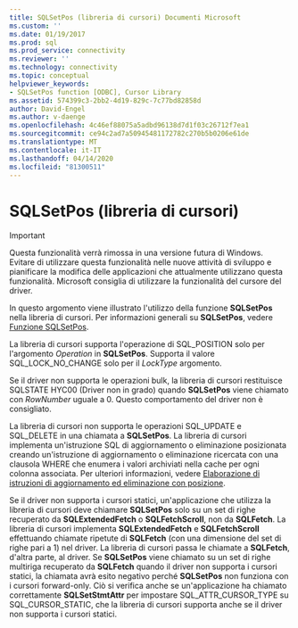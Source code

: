 ```yaml
---
title: SQLSetPos (libreria di cursori) Documenti Microsoft
ms.custom: ''
ms.date: 01/19/2017
ms.prod: sql
ms.prod_service: connectivity
ms.reviewer: ''
ms.technology: connectivity
ms.topic: conceptual
helpviewer_keywords:
- SQLSetPos function [ODBC], Cursor Library
ms.assetid: 574399c3-2bb2-4d19-829c-7c77bd82858d
author: David-Engel
ms.author: v-daenge
ms.openlocfilehash: 4c46ef88075a5adbd96138d7d1f03c26712f7ea1
ms.sourcegitcommit: ce94c2ad7a50945481172782c270b5b0206e61de
ms.translationtype: MT
ms.contentlocale: it-IT
ms.lasthandoff: 04/14/2020
ms.locfileid: "81300511"
---
```

# <a name="sqlsetpos-cursor-library"></a>SQLSetPos (libreria di cursori)
> [!IMPORTANT]  
>  Questa funzionalità verrà rimossa in una versione futura di Windows. Evitare di utilizzare questa funzionalità nelle nuove attività di sviluppo e pianificare la modifica delle applicazioni che attualmente utilizzano questa funzionalità. Microsoft consiglia di utilizzare la funzionalità del cursore del driver.  
  
 In questo argomento viene illustrato l'utilizzo della funzione **SQLSetPos** nella libreria di cursori. Per informazioni generali su **SQLSetPos**, vedere [Funzione SQLSetPos](../../../odbc/reference/syntax/sqlsetpos-function.md).  
  
 La libreria di cursori supporta l'operazione di SQL_POSITION solo per l'argomento *Operation* in **SQLSetPos**. Supporta il valore SQL_LOCK_NO_CHANGE solo per il *LockType* argomento.  
  
 Se il driver non supporta le operazioni bulk, la libreria di cursori restituisce SQLSTATE HYC00 (Driver non in grado) quando **SQLSetPos** viene chiamato con *RowNumber* uguale a 0. Questo comportamento del driver non è consigliato.  
  
 La libreria di cursori non supporta le operazioni SQL_UPDATE e SQL_DELETE in una chiamata a **SQLSetPos**. La libreria di cursori implementa un'istruzione SQL di aggiornamento o eliminazione posizionata creando un'istruzione di aggiornamento o eliminazione ricercata con una clausola WHERE che enumera i valori archiviati nella cache per ogni colonna associata. Per ulteriori informazioni, vedere [Elaborazione di istruzioni di aggiornamento ed eliminazione con posizione](../../../odbc/reference/appendixes/processing-positioned-update-and-delete-statements.md).  
  
 Se il driver non supporta i cursori statici, un'applicazione che utilizza la libreria di cursori deve chiamare **SQLSetPos** solo su un set di righe recuperato da **SQLExtendedFetch** o **SQLFetchScroll**, non da **SQLFetch**. La libreria di cursori implementa **SQLExtendedFetch** e **SQLFetchScroll** effettuando chiamate ripetute di **SQLFetch** (con una dimensione del set di righe pari a 1) nel driver. La libreria di cursori passa le chiamate a **SQLFetch**, d'altra parte, al driver. Se **SQLSetPos** viene chiamato su un set di righe multiriga recuperato da **SQLFetch** quando il driver non supporta i cursori statici, la chiamata avrà esito negativo perché **SQLSetPos** non funziona con i cursori forward-only. Ciò si verifica anche se un'applicazione ha chiamato correttamente **SQLSetStmtAttr** per impostare SQL_ATTR_CURSOR_TYPE su SQL_CURSOR_STATIC, che la libreria di cursori supporta anche se il driver non supporta i cursori statici.
